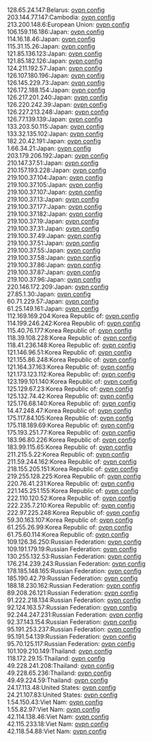 128.65.24.147:Belarus: [ovpn config](vpn/128_65_24_147.ovpn)  
203.144.77.147:Cambodia: [ovpn config](vpn/203_144_77_147.ovpn)  
213.200.148.6:European Union: [ovpn config](vpn/213_200_148_6.ovpn)  
106.159.116.186:Japan: [ovpn config](vpn/106_159_116_186.ovpn)  
114.16.18.46:Japan: [ovpn config](vpn/114_16_18_46.ovpn)  
115.31.15.26:Japan: [ovpn config](vpn/115_31_15_26.ovpn)  
121.85.136.123:Japan: [ovpn config](vpn/121_85_136_123.ovpn)  
121.85.182.126:Japan: [ovpn config](vpn/121_85_182_126.ovpn)  
124.211.192.57:Japan: [ovpn config](vpn/124_211_192_57.ovpn)  
126.107.180.196:Japan: [ovpn config](vpn/126_107_180_196.ovpn)  
126.145.229.73:Japan: [ovpn config](vpn/126_145_229_73.ovpn)  
126.172.188.154:Japan: [ovpn config](vpn/126_172_188_154.ovpn)  
126.217.201.240:Japan: [ovpn config](vpn/126_217_201_240.ovpn)  
126.220.242.39:Japan: [ovpn config](vpn/126_220_242_39.ovpn)  
126.227.213.248:Japan: [ovpn config](vpn/126_227_213_248.ovpn)  
126.77.139.139:Japan: [ovpn config](vpn/126_77_139_139.ovpn)  
133.203.50.115:Japan: [ovpn config](vpn/133_203_50_115.ovpn)  
133.32.135.102:Japan: [ovpn config](vpn/133_32_135_102.ovpn)  
182.20.42.191:Japan: [ovpn config](vpn/182_20_42_191.ovpn)  
1.66.34.21:Japan: [ovpn config](vpn/1_66_34_21.ovpn)  
203.179.206.192:Japan: [ovpn config](vpn/203_179_206_192.ovpn)  
210.147.37.51:Japan: [ovpn config](vpn/210_147_37_51.ovpn)  
210.157.193.228:Japan: [ovpn config](vpn/210_157_193_228.ovpn)  
219.100.37.104:Japan: [ovpn config](vpn/219_100_37_104.ovpn)  
219.100.37.105:Japan: [ovpn config](vpn/219_100_37_105.ovpn)  
219.100.37.107:Japan: [ovpn config](vpn/219_100_37_107.ovpn)  
219.100.37.13:Japan: [ovpn config](vpn/219_100_37_13.ovpn)  
219.100.37.177:Japan: [ovpn config](vpn/219_100_37_177.ovpn)  
219.100.37.182:Japan: [ovpn config](vpn/219_100_37_182.ovpn)  
219.100.37.19:Japan: [ovpn config](vpn/219_100_37_19.ovpn)  
219.100.37.31:Japan: [ovpn config](vpn/219_100_37_31.ovpn)  
219.100.37.49:Japan: [ovpn config](vpn/219_100_37_49.ovpn)  
219.100.37.51:Japan: [ovpn config](vpn/219_100_37_51.ovpn)  
219.100.37.55:Japan: [ovpn config](vpn/219_100_37_55.ovpn)  
219.100.37.58:Japan: [ovpn config](vpn/219_100_37_58.ovpn)  
219.100.37.86:Japan: [ovpn config](vpn/219_100_37_86.ovpn)  
219.100.37.87:Japan: [ovpn config](vpn/219_100_37_87.ovpn)  
219.100.37.96:Japan: [ovpn config](vpn/219_100_37_96.ovpn)  
220.146.172.209:Japan: [ovpn config](vpn/220_146_172_209.ovpn)  
27.85.1.30:Japan: [ovpn config](vpn/27_85_1_30.ovpn)  
60.71.229.57:Japan: [ovpn config](vpn/60_71_229_57.ovpn)  
61.25.149.161:Japan: [ovpn config](vpn/61_25_149_161.ovpn)  
112.169.169.204:Korea Republic of: [ovpn config](vpn/112_169_169_204.ovpn)  
114.199.246.242:Korea Republic of: [ovpn config](vpn/114_199_246_242.ovpn)  
115.40.76.177:Korea Republic of: [ovpn config](vpn/115_40_76_177.ovpn)  
118.39.108.228:Korea Republic of: [ovpn config](vpn/118_39_108_228.ovpn)  
118.41.236.148:Korea Republic of: [ovpn config](vpn/118_41_236_148.ovpn)  
121.146.96.51:Korea Republic of: [ovpn config](vpn/121_146_96_51.ovpn)  
121.155.86.248:Korea Republic of: [ovpn config](vpn/121_155_86_248.ovpn)  
121.164.37.163:Korea Republic of: [ovpn config](vpn/121_164_37_163.ovpn)  
121.173.123.112:Korea Republic of: [ovpn config](vpn/121_173_123_112.ovpn)  
123.199.101.140:Korea Republic of: [ovpn config](vpn/123_199_101_140.ovpn)  
125.129.67.23:Korea Republic of: [ovpn config](vpn/125_129_67_23.ovpn)  
125.132.74.42:Korea Republic of: [ovpn config](vpn/125_132_74_42.ovpn)  
125.176.68.140:Korea Republic of: [ovpn config](vpn/125_176_68_140.ovpn)  
14.47.248.47:Korea Republic of: [ovpn config](vpn/14_47_248_47.ovpn)  
175.117.84.105:Korea Republic of: [ovpn config](vpn/175_117_84_105.ovpn)  
175.118.189.69:Korea Republic of: [ovpn config](vpn/175_118_189_69.ovpn)  
175.193.251.77:Korea Republic of: [ovpn config](vpn/175_193_251_77.ovpn)  
183.96.80.226:Korea Republic of: [ovpn config](vpn/183_96_80_226.ovpn)  
183.99.115.65:Korea Republic of: [ovpn config](vpn/183_99_115_65.ovpn)  
211.215.5.22:Korea Republic of: [ovpn config](vpn/211_215_5_22.ovpn)  
211.59.244.162:Korea Republic of: [ovpn config](vpn/211_59_244_162.ovpn)  
218.155.205.151:Korea Republic of: [ovpn config](vpn/218_155_205_151.ovpn)  
219.255.128.225:Korea Republic of: [ovpn config](vpn/219_255_128_225.ovpn)  
220.76.41.231:Korea Republic of: [ovpn config](vpn/220_76_41_231.ovpn)  
221.145.251.155:Korea Republic of: [ovpn config](vpn/221_145_251_155.ovpn)  
222.110.120.52:Korea Republic of: [ovpn config](vpn/222_110_120_52.ovpn)  
222.235.7.210:Korea Republic of: [ovpn config](vpn/222_235_7_210.ovpn)  
222.97.225.248:Korea Republic of: [ovpn config](vpn/222_97_225_248.ovpn)  
59.30.163.107:Korea Republic of: [ovpn config](vpn/59_30_163_107.ovpn)  
61.255.26.99:Korea Republic of: [ovpn config](vpn/61_255_26_99.ovpn)  
61.75.60.114:Korea Republic of: [ovpn config](vpn/61_75_60_114.ovpn)  
109.126.36.250:Russian Federation: [ovpn config](vpn/109_126_36_250.ovpn)  
109.191.179.19:Russian Federation: [ovpn config](vpn/109_191_179_19.ovpn)  
130.255.132.53:Russian Federation: [ovpn config](vpn/130_255_132_53.ovpn)  
176.214.239.243:Russian Federation: [ovpn config](vpn/176_214_239_243.ovpn)  
178.185.148.165:Russian Federation: [ovpn config](vpn/178_185_148_165.ovpn)  
185.190.42.79:Russian Federation: [ovpn config](vpn/185_190_42_79.ovpn)  
188.18.230.162:Russian Federation: [ovpn config](vpn/188_18_230_162.ovpn)  
89.208.26.121:Russian Federation: [ovpn config](vpn/89_208_26_121.ovpn)  
91.222.218.134:Russian Federation: [ovpn config](vpn/91_222_218_134.ovpn)  
92.124.163.57:Russian Federation: [ovpn config](vpn/92_124_163_57.ovpn)  
92.244.247.231:Russian Federation: [ovpn config](vpn/92_244_247_231.ovpn)  
92.37.143.154:Russian Federation: [ovpn config](vpn/92_37_143_154.ovpn)  
95.191.253.237:Russian Federation: [ovpn config](vpn/95_191_253_237.ovpn)  
95.191.54.139:Russian Federation: [ovpn config](vpn/95_191_54_139.ovpn)  
95.70.125.117:Russian Federation: [ovpn config](vpn/95_70_125_117.ovpn)  
101.109.210.149:Thailand: [ovpn config](vpn/101_109_210_149.ovpn)  
118.172.29.15:Thailand: [ovpn config](vpn/118_172_29_15.ovpn)  
49.228.241.208:Thailand: [ovpn config](vpn/49_228_241_208.ovpn)  
49.228.65.236:Thailand: [ovpn config](vpn/49_228_65_236.ovpn)  
49.49.224.59:Thailand: [ovpn config](vpn/49_49_224_59.ovpn)  
24.17.113.48:United States: [ovpn config](vpn/24_17_113_48.ovpn)  
24.21.107.83:United States: [ovpn config](vpn/24_21_107_83.ovpn)  
1.54.150.43:Viet Nam: [ovpn config](vpn/1_54_150_43.ovpn)  
1.55.82.97:Viet Nam: [ovpn config](vpn/1_55_82_97.ovpn)  
42.114.138.46:Viet Nam: [ovpn config](vpn/42_114_138_46.ovpn)  
42.115.233.18:Viet Nam: [ovpn config](vpn/42_115_233_18.ovpn)  
42.118.54.88:Viet Nam: [ovpn config](vpn/42_118_54_88.ovpn)  
